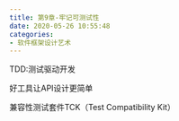 ```yaml
---
title: 第9章-牢记可测试性
date: 2020-05-26 10:55:48
categories:
- 软件框架设计艺术
---
```

TDD:测试驱动开发

好工具让API设计更简单

兼容性测试套件TCK（Test Compatibility Kit）
